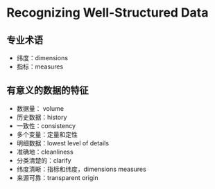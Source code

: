 # Recognizing Well-Structured Data
## 专业术语
- 纬度：dimensions
- 指标：measures

## 有意义的数据的特征
- 数据量： volume
- 历史数据：history
- 一致性：consistency
- 多个变量：定量和定性
- 明细数据：lowest level of details
- 准确地：cleanliness
- 分类清楚的：clarify
- 纬度清晰：指标和纬度，dimensions  measures
- 来源可靠：transparent origin